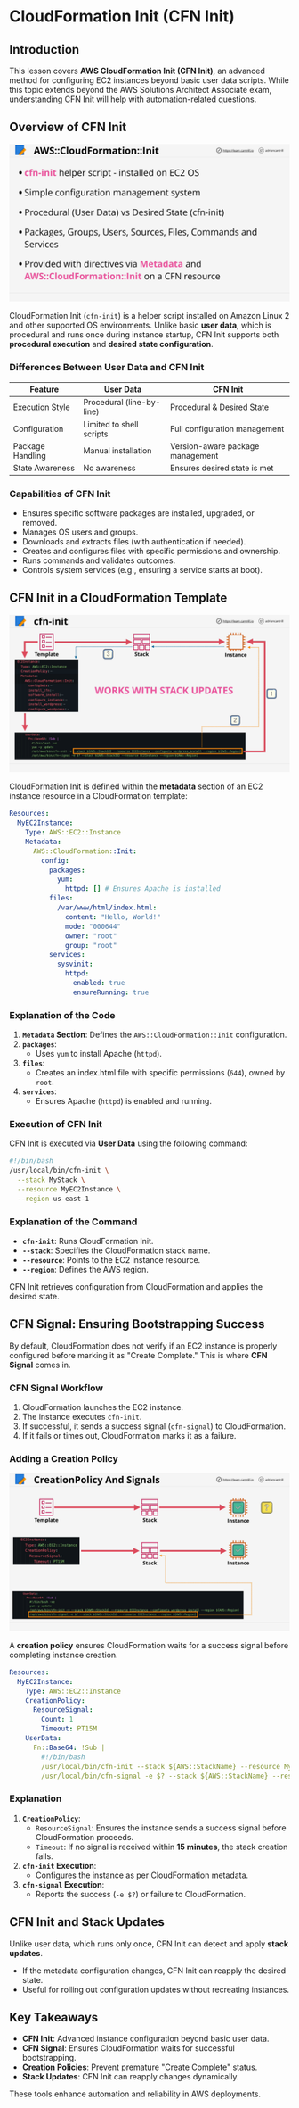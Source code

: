 # CloudFormation Init (CFN Init)

## Introduction

This lesson covers **AWS CloudFormation Init (CFN Init)**, an advanced method for configuring EC2 instances beyond basic user data scripts. While this topic extends beyond the AWS Solutions Architect Associate exam, understanding CFN Init will help with automation-related questions.

## Overview of CFN Init

![alt text](./Images/image-4.png)

CloudFormation Init (`cfn-init`) is a helper script installed on Amazon Linux 2 and other supported OS environments. Unlike basic **user data**, which is procedural and runs once during instance startup, CFN Init supports both **procedural execution** and **desired state configuration**.

### Differences Between User Data and CFN Init

| Feature          | User Data                 | CFN Init                         |
| ---------------- | ------------------------- | -------------------------------- |
| Execution Style  | Procedural (line-by-line) | Procedural & Desired State       |
| Configuration    | Limited to shell scripts  | Full configuration management    |
| Package Handling | Manual installation       | Version-aware package management |
| State Awareness  | No awareness              | Ensures desired state is met     |

### Capabilities of CFN Init

- Ensures specific software packages are installed, upgraded, or removed.
- Manages OS users and groups.
- Downloads and extracts files (with authentication if needed).
- Creates and configures files with specific permissions and ownership.
- Runs commands and validates outcomes.
- Controls system services (e.g., ensuring a service starts at boot).

## CFN Init in a CloudFormation Template

![alt text](./Images/image-5.png)

CloudFormation Init is defined within the **metadata** section of an EC2 instance resource in a CloudFormation template:

```yaml
Resources:
  MyEC2Instance:
    Type: AWS::EC2::Instance
    Metadata:
      AWS::CloudFormation::Init:
        config:
          packages:
            yum:
              httpd: [] # Ensures Apache is installed
          files:
            /var/www/html/index.html:
              content: "Hello, World!"
              mode: "000644"
              owner: "root"
              group: "root"
          services:
            sysvinit:
              httpd:
                enabled: true
                ensureRunning: true
```

### Explanation of the Code

1. **`Metadata` Section**: Defines the `AWS::CloudFormation::Init` configuration.
2. **`packages`**:
   - Uses `yum` to install Apache (`httpd`).
3. **`files`**:
   - Creates an index.html file with specific permissions (`644`), owned by `root`.
4. **`services`**:
   - Ensures Apache (`httpd`) is enabled and running.

### Execution of CFN Init

CFN Init is executed via **User Data** using the following command:

```bash
#!/bin/bash
/usr/local/bin/cfn-init \
  --stack MyStack \
  --resource MyEC2Instance \
  --region us-east-1
```

### Explanation of the Command

- **`cfn-init`**: Runs CloudFormation Init.
- **`--stack`**: Specifies the CloudFormation stack name.
- **`--resource`**: Points to the EC2 instance resource.
- **`--region`**: Defines the AWS region.

CFN Init retrieves configuration from CloudFormation and applies the desired state.

## CFN Signal: Ensuring Bootstrapping Success

By default, CloudFormation does not verify if an EC2 instance is properly configured before marking it as "Create Complete." This is where **CFN Signal** comes in.

### CFN Signal Workflow

1. CloudFormation launches the EC2 instance.
2. The instance executes `cfn-init`.
3. If successful, it sends a success signal (`cfn-signal`) to CloudFormation.
4. If it fails or times out, CloudFormation marks it as a failure.

### Adding a Creation Policy

![alt text](./Images/image-6.png)

A **creation policy** ensures CloudFormation waits for a success signal before completing instance creation.

```yaml
Resources:
  MyEC2Instance:
    Type: AWS::EC2::Instance
    CreationPolicy:
      ResourceSignal:
        Count: 1
        Timeout: PT15M
    UserData:
      Fn::Base64: !Sub |
        #!/bin/bash
        /usr/local/bin/cfn-init --stack ${AWS::StackName} --resource MyEC2Instance --region ${AWS::Region}
        /usr/local/bin/cfn-signal -e $? --stack ${AWS::StackName} --resource MyEC2Instance --region ${AWS::Region}
```

### Explanation

1. **`CreationPolicy`**:
   - `ResourceSignal`: Ensures the instance sends a success signal before CloudFormation proceeds.
   - `Timeout`: If no signal is received within **15 minutes**, the stack creation fails.
2. **`cfn-init` Execution**:
   - Configures the instance as per CloudFormation metadata.
3. **`cfn-signal` Execution**:
   - Reports the success (`-e $?`) or failure to CloudFormation.

## CFN Init and Stack Updates

Unlike user data, which runs only once, CFN Init can detect and apply **stack updates**.

- If the metadata configuration changes, CFN Init can reapply the desired state.
- Useful for rolling out configuration updates without recreating instances.

## Key Takeaways

- **CFN Init**: Advanced instance configuration beyond basic user data.
- **CFN Signal**: Ensures CloudFormation waits for successful bootstrapping.
- **Creation Policies**: Prevent premature "Create Complete" status.
- **Stack Updates**: CFN Init can reapply changes dynamically.

These tools enhance automation and reliability in AWS deployments.
